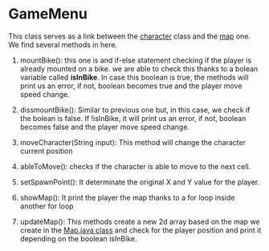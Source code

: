 # GameMenu

This class serves as a link between the [character](https://github.com/AdanYanes/UD4---MovementSimulator/blob/main/movementSimulator/net/salesianos/docs/Character.md) class and the [map](https://github.com/AdanYanes/UD4---MovementSimulator/blob/main/movementSimulator/net/salesianos/docs/Map.md) one. We find several methods in here.

1. mountBike(): this one is and if-else statement checking if the player is already mounted on a bike. we are able to check this thanks to a 
bolean variable called **isInBike**. In case this boolean is true, the methods will print us an error, if not, boolean becomes true and the player 
move speed change.

2. dissmountBike(): Similar to previous one but, in this case, we check if the bolean is false. If !isInBike, it will print us an error, if not, boolean becomes false and the player move speed change.

3. moveCharacter(String input): This method will change the character current position

4. ableToMove(): checks if the character is able to move to the next cell.

5. setSpawnPoint(): It determinate the original X and Y value for the player.

6. showMap(): It print the player the map thanks to a for loop inside another for loop

7. updateMap(): This methods create a new 2d array based on the map we create in the [Map.java class](https://github.com/AdanYanes/UD4---MovementSimulator/blob/main/movementSimulator/net/salesianos/docs/Map.md) and check for the player position and print it depending on the boolean isInBike. 
